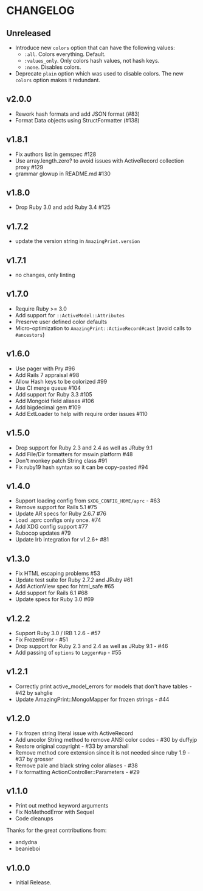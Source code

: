 # CHANGELOG

## Unreleased

- Introduce new `colors` option that can have the following values:
    - `:all`. Colors everything. Default.
    - `:values_only`. Only colors hash values, not hash keys.
    - `:none`. Disables colors.
- Deprecate `plain` option which was used to disable colors. The new `colors`
  option makes it redundant.

## v2.0.0

- Rework hash formats and add JSON format (#83)
- Format Data objects using StructFormatter (#138)

## v1.8.1

- Fix authors list in gemspec #128
- Use array.length.zero? to avoid issues with ActiveRecord collection proxy #129
- grammar glowup in README.md #130

## v1.8.0

- Drop Ruby 3.0 and add Ruby 3.4 #125

## v1.7.2

- update the version string in `AmazingPrint.version`

## v1.7.1

- no changes, only linting

## v1.7.0

- Require Ruby >= 3.0
- Add support for `::ActiveModel::Attributes`
- Preserve user defined color defaults
- Micro-optimization to `AmazingPrint::ActiveRecord#cast` (avoid calls to `#ancestors`)

## v1.6.0

- Use pager with Pry #96
- Add Rails 7 appraisal #98
- Allow Hash keys to be colorized #99
- Use CI merge queue #104
- Add support for Ruby 3.3 #105
- Add Mongoid field aliases #106
- Add bigdecimal gem #109
- Add ExtLoader to help with require order issues #110

## v1.5.0

- Drop support for Ruby 2.3 and 2.4 as well as JRuby 9.1
- Add File/Dir formatters for mswin platform #48
- Don't monkey patch String class #91
- Fix ruby19 hash syntax so it can be copy-pasted #94

## v1.4.0

- Support loading config from `$XDG_CONFIG_HOME/aprc` - #63
- Remove support for Rails 5.1 #75
- Update AR specs for Ruby 2.6.7 #76
- Load .aprc configs only once. #74
- Add XDG config support #77
- Rubocop updates #79
- Update Irb integration for v1.2.6+ #81

## v1.3.0

- Fix HTML escaping problems #53
- Update test suite for Ruby 2.7.2 and JRuby #61
- Add ActionView spec for html_safe #65
- Add support for Rails 6.1 #68
- Update specs for Ruby 3.0 #69

## v1.2.2

- Support Ruby 3.0 / IRB 1.2.6 - #57
- Fix FrozenError - #51
- Drop support for Ruby 2.3 and 2.4 as well as JRuby 9.1 - #46
- Add passing of `options` to `Logger#ap` - #55

## v1.2.1

- Correctly print active_model_errors for models that don't have tables - #42 by sahglie
- Update AmazingPrint::MongoMapper for frozen strings - #44

## v1.2.0

- Fix frozen string literal issue with ActiveRecord
- Add uncolor String method to remove ANSI color codes - #30 by duffyjp
- Restore original copyright - #33 by amarshall
- Remove method core extension since it is not needed since ruby 1.9 - #37 by grosser
- Remove pale and black string color aliases - #38
- Fix formatting ActionController::Parameters - #29

## v1.1.0

- Print out method keyword arguments
- Fix NoMethodError with Sequel
- Code cleanups

Thanks for the great contributions from:

- andydna
- beanieboi

## v1.0.0

- Initial Release.
